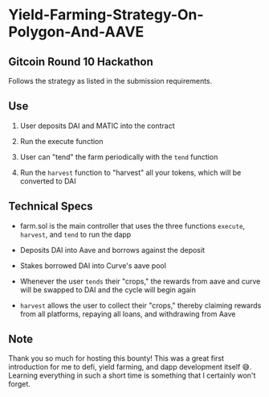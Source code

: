 # Yield-Farming-Strategy-On-Polygon-And-AAVE
## Gitcoin Round 10 Hackathon

Follows the strategy as listed in the submission requirements.

## Use

1. User deposits DAI and MATIC into the contract

2. Run the execute function

3. User can "tend" the farm periodically with the `tend` function

4. Run the `harvest` function to "harvest" all your tokens, which will be converted to DAI

## Technical Specs

- farm.sol is the main controller that uses the three functions `execute`, `harvest`, and `tend` to run the dapp

- Deposits DAI into Aave and borrows against the deposit

- Stakes borrowed DAI into Curve's aave pool

- Whenever the user `tends` their "crops," the rewards from aave and curve will be swapped to DAI and the cycle will begin again

- `harvest` allows the user to collect their "crops," thereby claiming rewards from all platforms, repaying all loans, and withdrawing from Aave

## Note
Thank you so much for hosting this bounty! This was a great first introduction for me to defi, yield farming, and dapp development itself 😅. Learning everything in such a short time is something that I certainly won't forget. 



